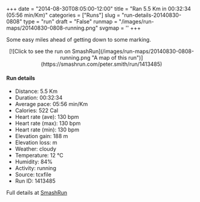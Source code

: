 +++
date = "2014-08-30T08:05:00-12:00"
title = "Ran 5.5 Km in 00:32:34 (05:56 min/Km)"
categories = ["Runs"]
slug = "run-details-20140830-0808"
type = "run"
draft = "False"
runmap = "/images/run-maps/20140830-0808-running.png"
svgmap = '<polyline points="3 52, 0 58, 1 59, 4 59, 10 48, 14 49, 17 46, 22 37, 24 38, 34 44, 37 47, 43 48, 47 46, 53 50, 58 62, 59 63, 70 65, 83 59, 86 59, 90 59, 100 49, 96 47, 90 37, 87 35, 75 39, 63 41, 60 44, 58 50, 54 53, 48 47, 39 47, 23 38, 18 43, 15 49, 9 47">'
+++

Some easy miles ahead of getting down to some marking. 



<!--more-->

<center>
[![Click to see the run on SmashRun](/images/run-maps/20140830-0808-running.png "A map of this run")](https://smashrun.com/peter.smith/run/1413485)
</center>

#### Run details

* Distance: 5.5 Km
* Duration: 00:32:34
* Average pace: 05:56 min/Km
* Calories: 522 Cal
* Heart rate (ave): 130 bpm
* Heart rate (max): 130 bpm
* Heart rate (min): 130 bpm
* Elevation gain: 188 m
* Elevation loss:  m
* Weather: cloudy
* Temperature: 12 &deg;C
* Humidity: 84%
* Activity: running
* Source: tcxfile
* Run ID: 1413485

Full details at [SmashRun](https://smashrun.com/peter.smith/run/1413485)